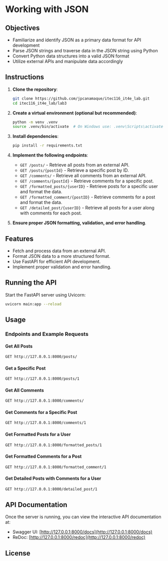 # Working with JSON

## Objectives
- Familiarize and identify JSON as a primary data format for API development
- Parse JSON strings and traverse data in the JSON string using Python
- Convert Python data structures into a valid JSON format
- Utilize external APIs and manipulate data accordingly

## Instructions
1. **Clone the repository**:
   ```sh
   git clone https://github.com/jpcanamaque/itec116_it4e_lab.git
   cd itec116_it4e_lab/lab3
   ```

2. **Create a virtual environment (optional but recommended)**:
   ```sh
   python -m venv .venv
   source .venv/bin/activate  # On Windows use: .venv\Scripts\activate
   ```

3. **Install dependencies**:
   ```sh
   pip install -r requirements.txt
   ```

4. **Implement the following endpoints**:
   - `GET /posts/` - Retrieve all posts from an external API.
   - `GET /posts/{postId}` - Retrieve a specific post by ID.
   - `GET /comments/` - Retrieve all comments from an external API.
   - `GET /comments/{postId}` - Retrieve comments for a specific post.
   - `GET /formatted_posts/{userID}` - Retrieve posts for a specific user and format the data.
   - `GET /formatted_comment/{postID}` - Retrieve comments for a post and format the data.
   - `GET /detailed_post/{userID}` - Retrieve all posts for a user along with comments for each post.

5. **Ensure proper JSON formatting, validation, and error handling**.

## Features
- Fetch and process data from an external API.
- Format JSON data to a more structured format.
- Use FastAPI for efficient API development.
- Implement proper validation and error handling.

## Running the API
Start the FastAPI server using Uvicorn:
```sh
uvicorn main:app --reload
```

## Usage
### Endpoints and Example Requests

#### Get All Posts
```sh
GET http://127.0.0.1:8000/posts/
```

#### Get a Specific Post
```sh
GET http://127.0.0.1:8000/posts/1
```

#### Get All Comments
```sh
GET http://127.0.0.1:8000/comments/
```

#### Get Comments for a Specific Post
```sh
GET http://127.0.0.1:8000/comments/1
```

#### Get Formatted Posts for a User
```sh
GET http://127.0.0.1:8000/formatted_posts/1
```

#### Get Formatted Comments for a Post
```sh
GET http://127.0.0.1:8000/formatted_comment/1
```

#### Get Detailed Posts with Comments for a User
```sh
GET http://127.0.0.1:8000/detailed_post/1
```

## API Documentation
Once the server is running, you can view the interactive API documentation at:
- Swagger UI: [http://127.0.0.1:8000/docs](http://127.0.0.1:8000/docs)
- ReDoc: [http://127.0.0.1:8000/redoc](http://127.0.0.1:8000/redoc)

## License
